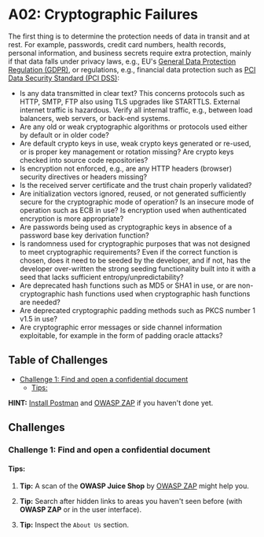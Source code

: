 # A02: Cryptographic Failures

The first thing is to determine the protection needs of data in transit and at rest. For example, passwords, credit card numbers, health records, personal information, and business secrets require extra protection, mainly if that data falls under privacy laws, e.g., EU's [General Data Protection Regulation (GDPR)](https://gdpr.eu/), or regulations, e.g., financial data protection such as [PCI Data Security Standard (PCI DSS)](https://www.pcisecuritystandards.org/):

* Is any data transmitted in clear text? This concerns protocols such as HTTP, SMTP, FTP also using TLS upgrades like STARTTLS. External internet traffic is hazardous. Verify all internal traffic, e.g., between load balancers, web servers, or back-end systems.
* Are any old or weak cryptographic algorithms or protocols used either by default or in older code?
* Are default crypto keys in use, weak crypto keys generated or re-used, or is proper key management or rotation missing? Are crypto keys checked into source code repositories?
* Is encryption not enforced, e.g., are any HTTP headers (browser) security directives or headers missing?
* Is the received server certificate and the trust chain properly validated?
* Are initialization vectors ignored, reused, or not generated sufficiently secure for the cryptographic mode of operation? Is an insecure mode of operation such as ECB in use? Is encryption used when authenticated encryption is more appropriate?
* Are passwords being used as cryptographic keys in absence of a password base key derivation function?
* Is randomness used for cryptographic purposes that was not designed to meet cryptographic requirements? Even if the correct function is chosen, does it need to be seeded by the developer, and if not, has the developer over-written the strong seeding functionality built into it with a seed that lacks sufficient entropy/unpredictability?
* Are deprecated hash functions such as MD5 or SHA1 in use, or are non-cryptographic hash functions used when cryptographic hash functions are needed?
* Are deprecated cryptographic padding methods such as PKCS number 1 v1.5 in use?
* Are cryptographic error messages or side channel information exploitable, for example in the form of padding oracle attacks?

## Table of Challenges

   * [Challenge 1: Find and open a confidential document](#challenge-1-find-and-open-a-confidential-document)
      * [Tips:](#tips)

**HINT:** [Install Postman](https://www.getpostman.com/apps) and [OWASP ZAP](https://github.com/zaproxy/zaproxy/wiki/Downloads) if you haven't done yet.

## Challenges

### Challenge 1: Find and open a confidential document

#### Tips:

1. **Tip:** A scan of the **OWASP Juice Shop** by [OWASP ZAP](https://github.com/zaproxy/zaproxy/wiki/Downloads) might help you.

2. **Tip:** Search after hidden links to areas you haven't seen before (with **OWASP ZAP** or in the user interface).

3. **Tip:** Inspect the `About Us` section.
